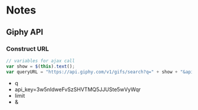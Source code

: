 # Notes

## Giphy API

### Construct URL

```javascript
// variables for ajax call
var show = $(this).text();
var queryURL = "https://api.giphy.com/v1/gifs/search?q=" + show + "&api_key=3w5nIdweFvSzSHVTMQ5JJUSte5wVyWqr&limit=10";
```

- q
- api_key=3w5nIdweFvSzSHVTMQ5JJUSte5wVyWqr
- limit
- &

